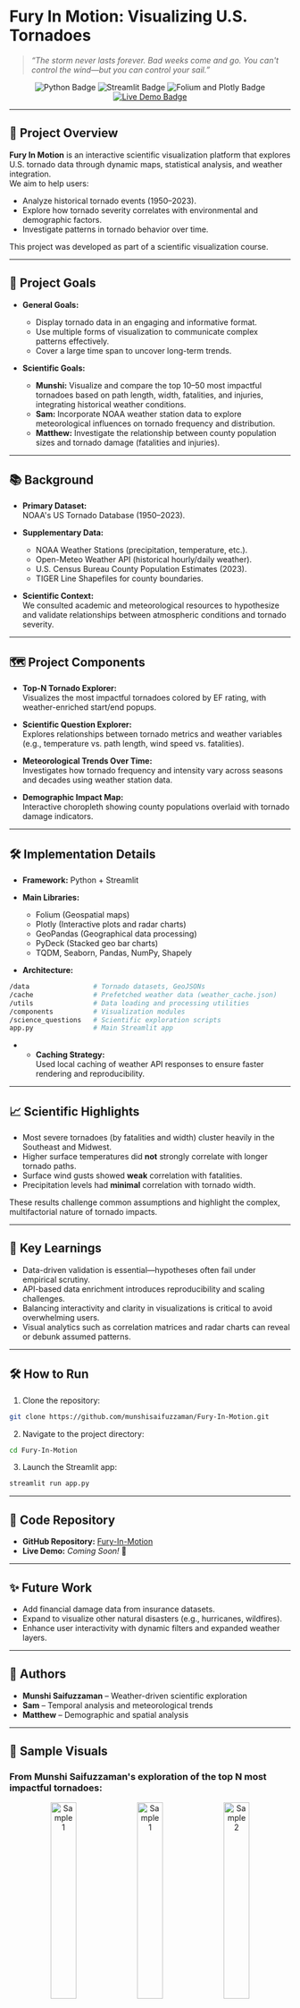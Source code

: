 # Fury In Motion: Visualizing U.S. Tornadoes

> *“The storm never lasts forever. Bad weeks come and go. You can't control the wind—but you can control your sail.”*

<p align="center">
  <img src="https://img.shields.io/badge/Built%20With-Python-blue.svg" alt="Python Badge">
  <img src="https://img.shields.io/badge/Framework-Streamlit-brightgreen.svg" alt="Streamlit Badge">
  <img src="https://img.shields.io/badge/Visualization-Folium%20%7C%20Plotly-orange.svg" alt="Folium and Plotly Badge">
    <a href="https://furyinmotion.streamlit.app/">
        <img src="https://img.shields.io/badge/Live-Demo-orange?logo=streamlit" alt="Live Demo Badge">
      </a>
</p>

---

## 🚀 Project Overview

**Fury In Motion** is an interactive scientific visualization platform that explores U.S. tornado data through dynamic maps, statistical analysis, and weather integration.  
We aim to help users:

- Analyze historical tornado events (1950–2023).
- Explore how tornado severity correlates with environmental and demographic factors.
- Investigate patterns in tornado behavior over time.

This project was developed as part of a scientific visualization course.

---

## 🎯 Project Goals

- **General Goals:**
  - Display tornado data in an engaging and informative format.
  - Use multiple forms of visualization to communicate complex patterns effectively.
  - Cover a large time span to uncover long-term trends.

- **Scientific Goals:**
  - **Munshi:** Visualize and compare the top 10–50 most impactful tornadoes based on path length, width, fatalities, and injuries, integrating historical weather conditions.
  - **Sam:** Incorporate NOAA weather station data to explore meteorological influences on tornado frequency and distribution.
  - **Matthew:** Investigate the relationship between county population sizes and tornado damage (fatalities and injuries).

---

## 📚 Background

- **Primary Dataset:**  
  NOAA's US Tornado Database (1950–2023).

- **Supplementary Data:**
  - NOAA Weather Stations (precipitation, temperature, etc.).
  - Open-Meteo Weather API (historical hourly/daily weather).
  - U.S. Census Bureau County Population Estimates (2023).
  - TIGER Line Shapefiles for county boundaries.

- **Scientific Context:**  
  We consulted academic and meteorological resources to hypothesize and validate relationships between atmospheric conditions and tornado severity.

---

## 🗺️ Project Components

- **Top-N Tornado Explorer:**  
  Visualizes the most impactful tornadoes colored by EF rating, with weather-enriched start/end popups.

- **Scientific Question Explorer:**  
  Explores relationships between tornado metrics and weather variables (e.g., temperature vs. path length, wind speed vs. fatalities).

- **Meteorological Trends Over Time:**  
  Investigates how tornado frequency and intensity vary across seasons and decades using weather station data.

- **Demographic Impact Map:**  
  Interactive choropleth showing county populations overlaid with tornado damage indicators.

---

## 🛠️ Implementation Details

- **Framework:** Python + Streamlit
- **Main Libraries:**
  - Folium (Geospatial maps)
  - Plotly (Interactive plots and radar charts)
  - GeoPandas (Geographical data processing)
  - PyDeck (Stacked geo bar charts)
  - TQDM, Seaborn, Pandas, NumPy, Shapely

- **Architecture:**

```bash
/data                # Tornado datasets, GeoJSONs
/cache               # Prefetched weather data (weather_cache.json)
/utils               # Data loading and processing utilities
/components          # Visualization modules
/science_questions   # Scientific exploration scripts
app.py               # Main Streamlit app
```
- - **Caching Strategy:**  
  Used local caching of weather API responses to ensure faster rendering and reproducibility.

---

## 📈 Scientific Highlights

- Most severe tornadoes (by fatalities and width) cluster heavily in the Southeast and Midwest.
- Higher surface temperatures did **not** strongly correlate with longer tornado paths.
- Surface wind gusts showed **weak** correlation with fatalities.
- Precipitation levels had **minimal** correlation with tornado width.

These results challenge common assumptions and highlight the complex, multifactorial nature of tornado impacts.

---

## 🧠 Key Learnings

- Data-driven validation is essential—hypotheses often fail under empirical scrutiny.
- API-based data enrichment introduces reproducibility and scaling challenges.
- Balancing interactivity and clarity in visualizations is critical to avoid overwhelming users.
- Visual analytics such as correlation matrices and radar charts can reveal or debunk assumed patterns.

---

## 🛠️ How to Run

1. Clone the repository:

```bash
git clone https://github.com/munshisaifuzzaman/Fury-In-Motion.git
```
2. Navigate to the project directory:
```bash
cd Fury-In-Motion
```
3. Launch the Streamlit app:
```bash
streamlit run app.py
```

---


## 🔗 Code Repository

- **GitHub Repository:** [Fury-In-Motion](https://github.com/munshisaifuzzaman/Fury-In-Motion)
- **Live Demo:** *Coming Soon!* 🚀

---

## ✨ Future Work

- Add financial damage data from insurance datasets.
- Expand to visualize other natural disasters (e.g., hurricanes, wildfires).
- Enhance user interactivity with dynamic filters and expanded weather layers.

---

## 👥 Authors

- **Munshi Saifuzzaman** – Weather-driven scientific exploration
- **Sam** – Temporal analysis and meteorological trends
- **Matthew** – Demographic and spatial analysis

---

## 📸 Sample Visuals

### From Munshi Saifuzzaman's exploration of the top N most impactful tornadoes: 
<p align="center">
<img src="assets/app_snapshots/img_19.png" alt="Sample 1" width="30%">
  <img src="assets/app_snapshots/img.png" alt="Sample 1" width="30%">
  <img src="assets/app_snapshots/img_1.png" alt="Sample 2" width="30%">
  <img src="assets/app_snapshots/img_2.png" alt="Sample 2" width="30%">
  <img src="assets/app_snapshots/img_3.png" alt="Sample 2" width="30%">
  <img src="assets/app_snapshots/img_4.png" alt="Sample 2" width="30%">
  <img src="assets/app_snapshots/img_5.png" alt="Sample 2" width="30%">
  <img src="assets/app_snapshots/img_6.png" alt="Sample 2" width="30%">
  <img src="assets/app_snapshots/img_7.png" alt="Sample 2" width="30%">
  <img src="assets/app_snapshots/img_8.png" alt="Sample 2" width="30%">
  <img src="assets/app_snapshots/img_9.png" alt="Sample 2" width="30%">
  <img src="assets/app_snapshots/img_10.png" alt="Sample 2" width="30%">
  <img src="assets/app_snapshots/img_11.png" alt="Sample 2" width="30%">
  <img src="assets/app_snapshots/img_12.png" alt="Sample 2" width="30%">
  <img src="assets/app_snapshots/img_13.png" alt="Sample 2" width="30%">
  <img src="assets/app_snapshots/img_14.png" alt="Sample 2" width="30%">
  <img src="assets/app_snapshots/img_15.png" alt="Sample 2" width="30%">
  <img src="assets/app_snapshots/img_16.png" alt="Sample 2" width="30%">
  <img src="assets/app_snapshots/img_17.png" alt="Sample 2" width="30%">
  <img src="assets/app_snapshots/img_18.png" alt="Sample 2" width="30%">
  <img src="assets/app_snapshots/img_19.png" alt="Sample 2" width="30%">
</p>

### From Sam's exploration of tornado frequency and intensity over time: 
<p align="center">
  <img src="assets/app_snapshots/img_20.png" alt="Sample 4" width="40%">
  <img src="assets/app_snapshots/img_21.png" alt="Sample 4" width="40%">
</p>

### From Matthew's exploration of tornado damage and population density:
<p align="center">
  <img src="assets/app_snapshots/img_22.png" alt="Sample 4" width="100%">
</p>
---